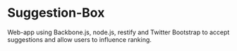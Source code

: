 Suggestion-Box
==============

Web-app using Backbone.js, node.js, restify and Twitter Bootstrap to accept suggestions and allow users to influence ranking.
